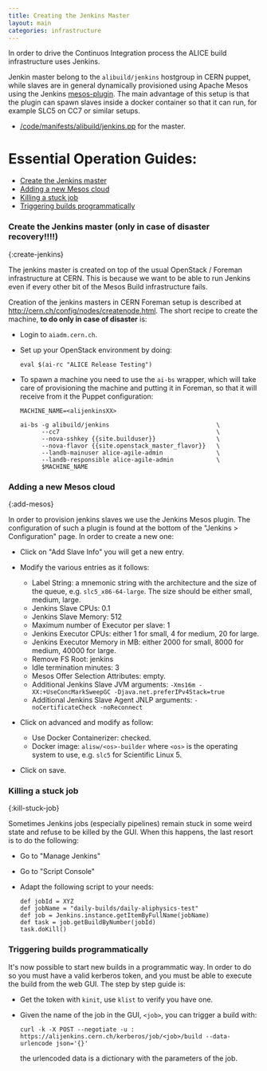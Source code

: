 ```yaml
---
title: Creating the Jenkins Master
layout: main
categories: infrastructure
---
```


In order to drive the Continuos Integration process the ALICE build infrastructure uses Jenkins. 

Jenkin master belong to the  `alibuild/jenkins` hostgroup in CERN puppet, while slaves
are in general dynamically provisioned using Apache Mesos using the Jenkins
[mesos-plugin](https://github.com/jenkinsci/mesos-plugin). The main advantage
of this setup is that the plugin can spawn slaves inside a docker container so
that it can run, for example SLC5 on CC7 or similar setups.

- [/code/manifests/alibuild/jenkins.pp](https://gitlab.cern.ch/ai/it-puppet-hostgroup-alibuild/blob/master/code/manifests/jenkins.pp)  for the master.

# Essential Operation Guides:

* [Create the Jenkins master](#create-jenkins)
* [Adding a new Mesos cloud](#add-mesos-cloud)
* [Killing a stuck job](#kill-stuck-job)
* [Triggering builds programmatically](#trigger-builds-commandline)

### Create the Jenkins master (only in case of disaster recovery!!!!)
{:create-jenkins}

The jenkins master is created on top of the usual OpenStack / Foreman
infrastructure at CERN. This is because we want to be able to run Jenkins even
if every other bit of the Mesos Build infrastructure fails.

Creation of the jenkins masters in CERN Foreman setup is described at
<http://cern.ch/config/nodes/createnode.html>. The short recipe to create the machine,
**to do only in case of disaster** is:

- Login to `aiadm.cern.ch`.
- Set up your OpenStack environment by doing:

      eval $(ai-rc "ALICE Release Testing")
- To spawn a machine you need to use the `ai-bs` wrapper, which will take
  care of provisioning the machine and putting it in Foreman, so that it will
  receive from it the Puppet configuration:

      MACHINE_NAME=<alijenkinsXX>

      ai-bs -g alibuild/jenkins                              \
            --cc7                                            \
            --nova-sshkey {{site.builduser}}                 \
            --nova-flavor {{site.openstack_master_flavor}}   \
            --landb-mainuser alice-agile-admin               \
            --landb-responsible alice-agile-admin            \
            $MACHINE_NAME

### Adding a new Mesos cloud
{:add-mesos}

In order to provision jenkins slaves we use the Jenkins Mesos plugin. The
configuration of such a plugin is found at the bottom of the "Jenkins >
Configuration" page. In order to create a new one:

- Click on "Add Slave Info" you will get a new entry.
- Modify the various entries as it follows:

    - Label String: a mnemonic string with the architecture and the size of the queue,
      e.g. `slc5_x86-64-large`. The size should be either small, medium, large.
    - Jenkins Slave CPUs: 0.1
    - Jenkins Slave Memory: 512 
    - Maximum number of Executor per slave: 1
    - Jenkins Executor CPUs: either 1 for small, 4 for medium, 20 for large.
    - Jenkins Executor Memory in MB: either 2000 for small, 8000 for medium, 40000 for large.
    - Remove FS Root: jenkins
    - Idle termination minutes: 3
    - Mesos Offer Selection Attributes: empty.
    - Additional Jenkins Slave JVM arguments: `-Xms16m -XX:+UseConcMarkSweepGC -Djava.net.preferIPv4Stack=true`
    - Additional Jenkins Slave Agent JNLP arguments: `-noCertificateCheck -noReconnect`

- Click on advanced and modify as follow:

    - Use Docker Containerizer: checked.
    - Docker image: `alisw/<os>-builder` where `<os>` is the operating system
      to use, e.g. `slc5` for Scientific Linux 5. 

- Click on save.

### Killing a stuck job
{:kill-stuck-job}

Sometimes Jenkins jobs (especially pipelines) remain stuck in some weird state
and refuse to be killed by the GUI. When this happens, the last resort is to do the following:

* Go to "Manage Jenkins"
* Go to "Script Console"
* Adapt the following script to your needs:

      def jobId = XYZ
      def jobName = "daily-builds/daily-aliphysics-test"
      def job = Jenkins.instance.getItemByFullName(jobName)
      def task = job.getBuildByNumber(jobId)
      task.doKill()

### Triggering builds programmatically

It's now possible to start new builds in a programmatic way. In order to do so you must
have a valid kerberos token, and you must be able to execute the build from the web GUI.
The step by step guide is:

* Get the token with `kinit`, use `klist` to verify you have one.
* Given the name of the job in the GUI, `<job>`, you can trigger a build with:
      
      curl -k -X POST --negotiate -u : https://alijenkins.cern.ch/kerberos/job/<job>/build --data-urlencode json='{}'

  the urlencoded data is a dictionary with the parameters of the job. 

